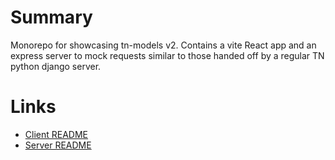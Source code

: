 # Summary

Monorepo for showcasing tn-models v2. Contains a vite React app and an express server to mock requests similar to those handed off by a regular TN python django server.

# Links

- [Client README](client/README.md)
- [Server README](server/README.md)
